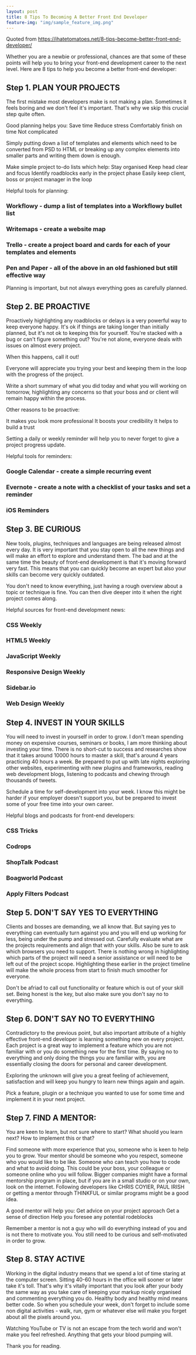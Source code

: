 ```yaml
---
layout: post
title: 8 Tips To Becoming A Better Front End Developer
feature-img: "img/sample_feature_img.png"
---
```

Quoted from https://ihatetomatoes.net/8-tips-become-better-front-end-developer/

Whether you are a newbie or professional, chances are that some of these points will help you to bring your front-end development career to the next level.
Here are 8 tips to help you become a better front-end developer:

## Step 1. PLAN YOUR PROJECTS

The first mistake most developers make is not making a plan. Sometimes it feels boring and we don't feel it's important. That's why we skip this crucial step quite often.

Good planning helps you:
Save time
Reduce stress
Comfortably finish on time
Not complicated

Simply putting down a list of templates and elements which need to be converted from PSD to HTML or breaking up any complex elements into smaller parts and writing them down is enough.

Make simple project to-do lists which help:
Stay organised
Keep head clear and focus
Identify roadblocks early in the project phase
Easily keep client, boss or project manager in the loop

Helpful tools for planning:
### Workflowy - dump a list of templates into a Workflowy bullet list
### Writemaps - create a website map
### Trello - create a project board and cards for each of your templates and elements
### Pen and Paper - all of the above in an old fashioned but still effective way

Planning is important, but not always everything goes as carefully planned.

## Step 2. BE PROACTIVE

Proactively highlighting any roadblocks or delays is a very powerful way to keep everyone happy. It's ok if things are taking longer than initially planned, but it's not ok to keeping this for yourself.
You're stacked with a bug or can't figure something out? You're not alone, everyone deals with issues on almost every project.

When this happens, call it out!

Everyone will appreciate you trying your best and keeping them in the loop with the progress of the project.

Write a short summary of what you did today and what you will working on tomorrow, highlighting any concerns so that your boss and or client will remain happy within the process.

Other reasons to be proactive:

It makes you look more professional
It boosts your credibility
It helps to build a trust

Setting a daily or weekly reminder will help you to never forget to give a project progress update.

Helpful tools for reminders:

### Google Calendar - create a simple recurring event
### Evernote - create a note with a checklist of your tasks and set a reminder
### iOS Reminders

## Step 3. BE CURIOUS

New tools, plugins, techniques and languages are being released almost every day. It is very important that you stay open to all the new things and will make an effort to explore and understand them. The bad and at the same time the beauty of front-end development is that it's moving forward very fast. This means that you can quickly become an expert but also your skills can become very quickly outdated.

You don't need to know everything, just having a rough overview about a topic or technique is fine. You can then dive deeper into it when the right project comes along.

Helpful sources for front-end development news:
### CSS Weekly
### HTML5 Weekly
### JavaScript Weekly
### Responsive Design Weekly
### Sidebar.io
### Web Design Weekly

## Step 4. INVEST IN YOUR SKILLS

You will need to invest in yourself in order to grow. I don't mean spending money on expensive courses, seminars or books, I am more thinking about investing your time. There is no short-cut to success and researches show that it takes around 10000 hours to master a skill, that's around 4 years practicing 40 hours a week. Be prepared to put up with late nights exploring other websites, experimenting with new plugins and frameworks, reading web development blogs, listening to podcasts and chewing through thousands of tweets.

Schedule a time for self-development into your week. I know this might be harder if your employer doesn't support you, but be prepared to invest some of your free time into your own career.

Helpful blogs and podcasts for front-end developers:
### CSS Tricks
### Codrops
### ShopTalk Podcast
### Boagworld Podcast
### Apply Filters Podcast

## Step 5. DON'T SAY YES TO EVERYTHING

Clients and bosses are demanding, we all know that. But saying yes to everything can eventually turn against you and you will end up working for less, being under the pump and stressed out. Carefully evaluate what are the projects requirements and align that with your skills. Also be sure to ask which browsers you need to support. There is nothing wrong in highlighting which parts of the project will need a senior assistance or will need to be left out of the project scope. Highlighting these earlier in the project timeline will make the whole process from start to finish much smoother for everyone.

Don't be afriad to call out functionality or feature which is out of your skill set. Being honest is the key, but also make sure you don't say no to everything.

## Step 6. DON'T SAY NO TO EVERYTHING

Contradictory to the previous point, but also important attribute of a highly effective front-end developer is learning something new on every project. Each project is a great way to implement a feature which you are not familiar with or you do something new for the first time. By saying no to everything and only doing the things you are familiar with, you are essentially closing the doors for personal and career development.

Exploring the unknown will give you a great feeling of achievement, satisfaction and will keep you hungry to learn new things again and again.

Pick a feature, plugin or a technique you wanted to use for some time and implement it in your next project.

## Step 7. FIND A MENTOR:

You are keen to learn, but not sure where to start? What shuold you learn next? How to implement this or that?

Find someone with more experience that you, someone who is keen to help you to grow. Your mentor should be someone who you respect, someone who you would like to be like. Someone who can teach you how to code and what to avoid doing. This could be your boss, your colleague or someone online who you will follow. Bigger companies might have a formal mentorship program in place, but if you are in a small studio or on your own, look on the internet. Following developers like CHRIS COYIER, PAUL IRISH or getting a mentor through THINKFUL or similar programs might be a good idea.

A good mentor will help you:
Get advice on your project approach
Get a sense of direction
Help you foresee any potential rodeblocks

Remember a mentor is not a guy who will do everything instead of you and is not there to motivate you. You still need to be curious and self-motivated in order to grow. 

## Step 8. STAY ACTIVE

Working in the digital industry means that we spend a lot of time staring at the computer screen. Sitting 40-60 hours in the office will sooner or later take it's toll. That's why it's vitally important that you look after your body the same way as you take care of keeping your markup nicely organised and commenting everything you do. Healthy body and healthy mind means better code. So when you schedule your week, don't forget to include some non digital activities - walk, run, gym or whatever else will make you forget about all the pixels around you.

Watching YouTube or TV is not an escape from the tech world and won't make you feel refreshed. Anything that gets your blood pumping will.

Thank you for reading.


